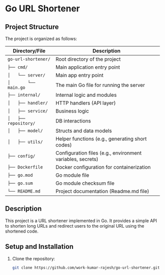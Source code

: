 # Go URL Shortener

## Project Structure

The project is organized as follows:

| Directory/File            | Description                                      |
|---------------------------|--------------------------------------------------|
| `go-url-shortener/`        | Root directory of the project                   |
| `├── cmd/`                 | Main application entry point                     |
| `│   └── server/`          | Main app entry point                             |
| `│       └── main.go`      | The main Go file for running the server          |
| `├── internal/`            | Internal logic and modules                       |
| `│   ├── handler/`         | HTTP handlers (API layer)                        |
| `│   ├── service/`         | Business logic                                  |
| `│   ├── repository/`      | DB interactions                                  |
| `│   ├── model/`           | Structs and data models                          |
| `│   ├── utils/`           | Helper functions (e.g., generating short codes)  |
| `├── config/`              | Configuration files (e.g., environment variables, secrets) |
| `├── Dockerfile`           | Docker configuration for containerization        |
| `├── go.mod`               | Go module file                                  |
| `├── go.sum`               | Go module checksum file                         |
| `└── README.md`            | Project documentation (Readme.md file)                |

## Description

This project is a URL shortener implemented in Go. It provides a simple API to shorten long URLs and redirect users to the original URL using the shortened code.

## Setup and Installation

1. Clone the repository:
   ```bash
   git clone https://github.com/work-kumar-rajesh/go-url-shortener.git



